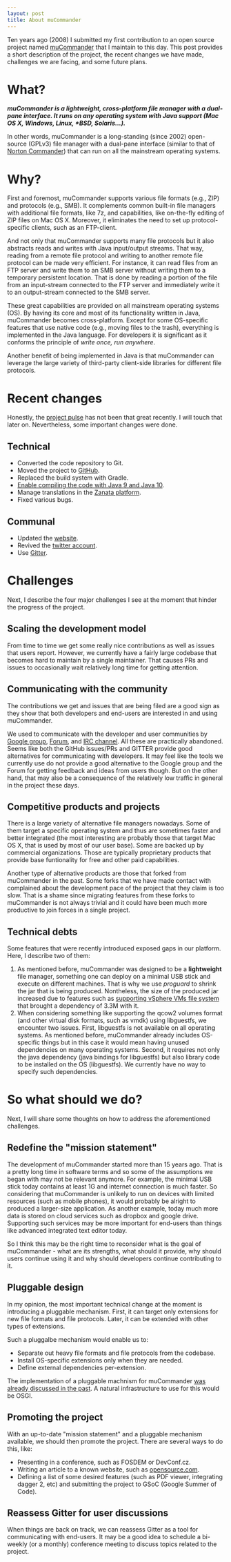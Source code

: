 ```yaml
---
layout: post
title: About muCommander
---
```


Ten years ago (2008) I submitted my first contribution to an open source project named [muCommander](http://ahadas.github.io/about/#mucommander) that I maintain to this day. This post provides a short description of the project, the recent changes we have made, challenges we are facing, and some future plans.

# What?
_**muCommander is a lightweight, cross-platform file manager with a dual-pane interface. It runs on any operating system with Java support (Mac OS X, Windows, Linux, *BSD, Solaris...).**_  

In other words, muCommander is a long-standing (since 2002) open-source (GPLv3) file manager with a dual-pane interface (similar to that of [Norton Commander](https://en.wikipedia.org/wiki/Norton_Commander)) that can run on all the mainstream operating systems.

# Why?
First and foremost, muCommander supports various file formats (e.g., ZIP) and protocols (e.g., SMB). It complements common built-in file managers with additional file formats, like 7z, and capabilities, like on-the-fly editing of ZIP files on Mac OS X. Moreover, it eliminates the need to set up protocol-specific clients, such as an FTP-client.

And not only that muCommander supports many file protocols but it also abstracts reads and writes with Java input/output streams. That way, reading from a remote file protocol and writing to another remote file protocol can be made very efficient. For instance, it can read files from an FTP server and write them to an SMB server without writing them to a temporary persistent location. That is done by reading a portion of the file from an input-stream connected to the FTP server and immediately write it to an output-stream connected to the SMB server.  

These great capabilities are provided on all mainstream operating systems (OS). By having its core and most of its functionality written in Java, muCommander becomes cross-platform. Except for some OS-specific features that use native code (e.g., moving files to the trash), everything is implemented in the Java language. For developers it is significant as it conforms the principle of _write once, run anywhere_.  

Another benefit of being implemented in Java is that muCommander can leverage the large variety of third-party client-side libraries for different file protocols.  

# Recent changes
Honestly, the [project pulse](https://github.com/mucommander/mucommander/pulse) has not been that great recently. I will touch that later on. Nevertheless, some important changes were done.

## Technical
* Converted the code repository to Git.
* Moved the project to [GitHub](https://github.com/mucommander).
* Replaced the build system with Gradle.
* [Enable compiling the code with Java 9 and Java 10](https://github.com/mucommander/mucommander/pull/158). 
* Manage translations in the [Zanata platform](https://translate.zanata.org/project/view/mucommander).
* Fixed various bugs.

## Communal
* Updated the [website](http://www.mucommander.com).
* Revived the [twitter account](https://twitter.com/mucommander).
* Use [Gitter](https://gitter.im/mucommander/Lobby).

# Challenges
Next, I describe the four major challenges I see at the moment that hinder the progress of the project.  

## Scaling the development model
From time to time we get some really nice contributions as well as issues that users report. However, we currently have a fairly large codebase that becomes hard to maintain by a single maintainer. That causes PRs and issues to occasionally wait relatively long time for getting attention.

## Communicating with the community
The contributions we get and issues that are being filed are a good sign as they show that both developers and end-users are interested in and using muCommander.  

We used to communicate with the developer and user communities by [Google group](https://groups.google.com/d/forum/mucommander-dev), [Forum](http://mu-j.com/mucommander/forums/), and [IRC channel](irc://irc.freenode.net/mucommander). All these are practically abandoned. Seems like both the GitHub issues/PRs and GITTER provide good alternatives for communicating with developers. It may feel like the tools we currently use do not provide a good alternative to the Google group and the Forum for getting feedback and ideas from users though. But on the other hand, that may also be a consequence of the relatively low traffic in general in the project these days.

## Competitive products and projects
There is a large variety of alternative file managers nowadays. Some of them target a specific operating system and thus are sometimes faster and better integrated (the most interesting are probably those that target Mac OS X, that is used by most of our user base). Some are backed up by commercial organizations. Those are typically proprietary products that provide base funtionality for free  and other paid capabilities.  

Another type of alternative products are those that forked from muCommander in the past. Some forks that we have made contact with complained about the development pace of the project that they claim is too slow. That is a shame since migrating features from these forks to muCommander is not always trivial and it could have been much more productive to join forces in a single project.

## Technical debts
Some features that were recently introduced exposed gaps in our platform. Here, I describe two of them:

1. As mentioned before, muCommander was designed to be a **lightweight** file manager, something one can deploy on a minimal USB stick and execute on different machines. That is why we use *proguard* to shrink the jar that is being produced. Nontheless, the size of the produced jar increased due to features such as [supporting vSphere VMs file system](https://yuval.kohavi.info/vsphere/) that brought a dependency of 3.3M with it.
2. When considering something like supporting the qcow2 volumes format (and other virtual disk formats, such as vmdk) using libguestfs, we encounter two issues. First, libguestfs is not available on all operating systems. As mentioned before, muCommander already includes OS-specific things but in this case it would mean having unused dependencies on many operating systems. Second, it requires not only the java dependency (java bindings for libguestfs) but also library code to be installed on the OS (libguestfs). We currently have no way to specify such dependencies.


# So what should we do?
Next, I will share some thoughts on how to address the aforementioned challenges.

## Redefine the "mission statement"
The development of muCommander started more than 15 years ago. That is a pretty long time in software terms and so some of the assumptions we began with may not be relevant anymore. For example, the minimal USB stick today contains at least 1G and internet connection is much faster. So considering that muCommander is unlikely to run on devices with limited resources (such as mobile phones), it would probably be alright to produced a larger-size application. As another example, today much more data is stored on cloud services such as dropbox and google drive. Supporting such services may be more important for end-users than things like advanced integrated text editor today.  

So I think this may be the right time to reconsider what is the goal of muCommander - what are its strengths, what should it provide, why should users continue using it and why should developers continue contributing to it.

## Pluggable design
In my opinion, the most important technical change at the moment is introducing a pluggable mechanism. First, it can target only extensions for new file formats and file protocols. Later, it can be extended with other types of extensions.  

Such a pluggalbe mechanism would enable us to:

* Separate out heavy file formats and file protocols from the codebase.
* Install OS-specific extensions only when they are needed.
* Define external dependencies per-extension.

The implementation of a pluggable machnism for muCommander [was already discussed in the past](https://groups.google.com/d/msg/mucommander-dev/-IfxXALXo4U/CJKrhA6A1aYJ). A natural infrastructure to use for this would be OSGI.

## Promoting the project
With an up-to-date "mission statement" and a pluggable mechanism available, we should then promote the project. There are several ways to do this, like:

* Presenting in a conference, such as FOSDEM or DevConf.cz. 
* Writing an article to a known website, such as [opensource.com](https://opensource.com).
* Defining a list of some desired features (such as PDF viewer, integrating dagger 2, etc) and submitting the project to GSoC (Google Summer of Code).

## Reassess Gitter for user discussions
When things are back on track, we can reassess Gitter as a tool for communicating with end-users. It may be a good idea to schedule a bi-weekly (or a monthly) conference meeting to discuss topics related to the project.